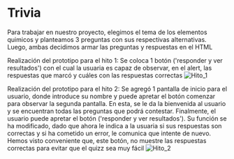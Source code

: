 # Trivia
Para trabajar en nuestro proyecto, elegimos el tema de los elementos quimicos y planteamos 3 preguntas con sus respectivas alternativas. Luego, ambas decidimos armar las preguntas y respuestas en el HTML 

Realización del prototipo para el hito 1:
Se coloca 1 botón ('responder y ver resultados') con el cual la usuaria es capaz de observar, en el alert, las respuestas que marcó y cuáles con las respuestas correctas
![Hito_1](https://user-images.githubusercontent.com/103393649/164474908-49a10709-d5fc-4980-ad5d-e3e43f4c6f16.jpg)

Realización del prototipo para el hito 2:
Se agregó 1 pantalla de inicio para el usuario, donde introduce su nombre y puede apretar el botón comenzar para observar la segunda pantalla. En esta, se le da la bienvenida al usuario y se encuentran todas las preguntas que podrá contestar. Finalmente, el usuario puede apretar el botón ('responder y ver resultados'). Su función se ha modificado, dado que ahora le indica a la usuaria si sus respuestas son correctas y si ha cometido un error, le comunica que intente de nuevo. Hemos visto conveniente que, este botón, no muestre las respuestas correctas para evitar que el quizz sea muy fácil
![Hito_2](https://user-images.githubusercontent.com/103393649/164474712-bddbb84a-6f0e-4d09-8600-d61101fd962a.jpg)
